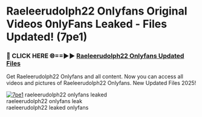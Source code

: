 # Raeleerudolph22 Onlyfans Original Videos 0nlyFans Leaked - Files Updated! (7pe1)

<h3>🔴 CLICK HERE 🌐==►► <a href="https://tinyurl.com/x26r9saj" rel="nofollow">Raeleerudolph22 Onlyfans Updated Files</a></h3>

Get Raeleerudolph22 Onlyfans and all content. Now you can access all videos and pictures of Raeleerudolph22 Onlyfans. New Updated Files 2025!

[![7pe1](https://i.imgur.com/LkgZPqh.gif)](https://tinyurl.com/x26r9saj)
raeleerudolph22 onlyfans leaked<br>
raeleerudolph22 onlyfans leak<br>
raeleerudolph22 leaked onlyfans